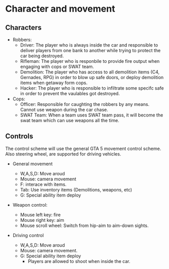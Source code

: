 # Character and movement

## Characters

* Robbers:
  * Driver: The player who is always inside the car and responsible to deliver players from one bank to another while trying to protect the car being destroyed.
  * Rifleman: The player who is responbile to provide fire output when engaging with cops or SWAT team.
  * Demolition: The player who has access to all demolition items (C4, Gernades, RPG) in order to blow up safe doors, or deploy demolition items when getaway form cops.
  * Hacker: The player who is responsible to infiltrate some specifc safe in order to prevent the vaulables got destroyed.
* Cops:
  * Officer: Responsible for caughting the robbers by any means. Cannot use weapon during the car chase.
  * SWAT Team: When a team uses SWAT team pass, it will become the swat team which can use weapons all the time.

## Controls
  
  The control scheme will use the general GTA 5 movement control scheme. Also steering wheel,  are supported for driving vehicles.

* General movement
  * W,A,S,D: Move aroud
  * Mouse: camera movement
  * F: interace with items.
  * Tab: Use inventory items (Demolitions, weapons, etc)
  * G: Special ability item deploy
  
* Weapon control:
  * Mouse left key: fire
  * Mouse right key: aim
  * Mouse scroll wheel: Switch from hip-aim to aim-down sights.

* Driving control
  * W,A,S,D: Move aroud
  * Mouse: camera movement.
  * G: Special ability item deploy
    * Players are allowed to shoot when inside the car.
